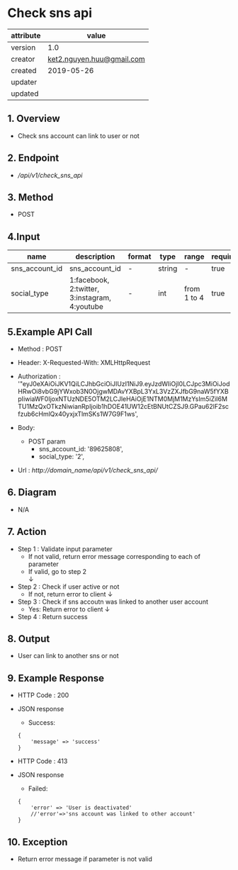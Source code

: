 # Check sns api

| attribute | value |
|-----------|-------|
| version   | 1.0   |
| creator   | ket2.nguyen.huu@gmail.com |
| created   | 2019-05-26 |
| updater   | 
| updated   |  |

## 1. Overview 

- Check sns account can link to user or not

## 2. Endpoint

- */api/v1/check_sns_api*

## 3. Method

- POST

## 4.Input 

name  | description| format | type | range | required
--- | ---| ---| ---|---|---
sns_account_id|sns_account_id|-|string|-|true
social_type|1:facebook, 2:twitter, 3:instagram, 4:youtube|-|int|from 1 to 4|true

## 5.Example API Call

- Method : POST

- Header: X-Requested-With: XMLHttpRequest

- Authorization : '"eyJ0eXAiOiJKV1QiLCJhbGciOiJIUzI1NiJ9.eyJzdWIiOjI0LCJpc3MiOiJodHRwOi8vbG9jYWxob3N0OjgwMDAvYXBpL3YxL3VzZXJfbG9naW5fYXBpIiwiaWF0IjoxNTUzNDE5OTM2LCJleHAiOjE1NTM0MjM1MzYsIm5iZiI6MTU1MzQxOTkzNiwianRpIjoib1hDOE41UW12cEtBNUtCZSJ9.GPau62lF2scfzub6cHmlQx40yxjxTlmSKs1W7G9F1ws',
- Body: 
    - POST param           
        - sns_account_id: '89625808',
        - social_type: '2',
        
- Url : *http://domain_name/api/v1/check_sns_api/*

## 6. Diagram 

- N/A

## 7. Action

- Step 1 : Validate input parameter
    + If not valid, return error message corresponding to each of parameter
    + If valid, go to step 2          
    ↓   
- Step 2 : Check if user active or not
    + If not, return error to client
    ↓ 
- Step 3 : Check if sns accoutn was linked to another user account
   + Yes: Return error to client
   ↓              
- Step 4 : Return success

## 8. Output

- User can link to another sns or not

## 9. Example Response 

- HTTP Code : 200

- JSON response 
    
    + Success:
    
    ```
    {
        'message' => 'success'
    }
    ```

- HTTP Code : 413

- JSON response     
    + Failed: 
    
    ```
    {
        'error' => 'User is deactivated'
        //'error'=>'sns account was linked to other account'
    }
    ```

## 10. Exception

- Return error message if parameter is not valid 
